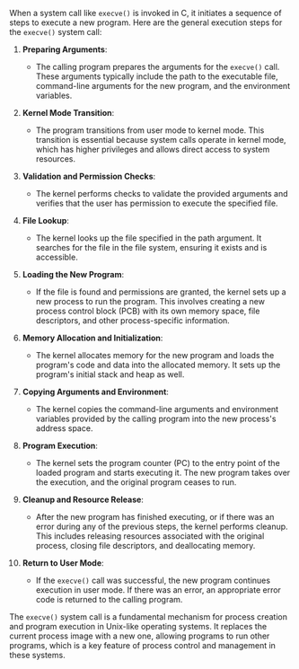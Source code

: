 When a system call like `execve()` is invoked in C, it initiates a sequence of steps to execute a new program. Here are the general execution steps for the `execve()` system call:

1. **Preparing Arguments**:
   - The calling program prepares the arguments for the `execve()` call. These arguments typically include the path to the executable file, command-line arguments for the new program, and the environment variables.

2. **Kernel Mode Transition**:
   - The program transitions from user mode to kernel mode. This transition is essential because system calls operate in kernel mode, which has higher privileges and allows direct access to system resources.

3. **Validation and Permission Checks**:
   - The kernel performs checks to validate the provided arguments and verifies that the user has permission to execute the specified file.

4. **File Lookup**:
   - The kernel looks up the file specified in the path argument. It searches for the file in the file system, ensuring it exists and is accessible.

5. **Loading the New Program**:
   - If the file is found and permissions are granted, the kernel sets up a new process to run the program. This involves creating a new process control block (PCB) with its own memory space, file descriptors, and other process-specific information.

6. **Memory Allocation and Initialization**:
   - The kernel allocates memory for the new program and loads the program's code and data into the allocated memory. It sets up the program's initial stack and heap as well.

7. **Copying Arguments and Environment**:
   - The kernel copies the command-line arguments and environment variables provided by the calling program into the new process's address space.

8. **Program Execution**:
   - The kernel sets the program counter (PC) to the entry point of the loaded program and starts executing it. The new program takes over the execution, and the original program ceases to run.

9. **Cleanup and Resource Release**:
   - After the new program has finished executing, or if there was an error during any of the previous steps, the kernel performs cleanup. This includes releasing resources associated with the original process, closing file descriptors, and deallocating memory.

10. **Return to User Mode**:
    - If the `execve()` call was successful, the new program continues execution in user mode. If there was an error, an appropriate error code is returned to the calling program.

The `execve()` system call is a fundamental mechanism for process creation and program execution in Unix-like operating systems. It replaces the current process image with a new one, allowing programs to run other programs, which is a key feature of process control and management in these systems.
